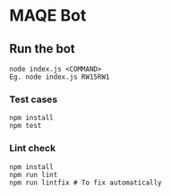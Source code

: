 # MAQE Bot

## Run the bot

```
node index.js <COMMAND>
Eg. node index.js RW15RW1
```

### Test cases

```
npm install
npm test
```

### Lint check

```
npm install
npm run lint
npm run lintfix # To fix automatically
```
